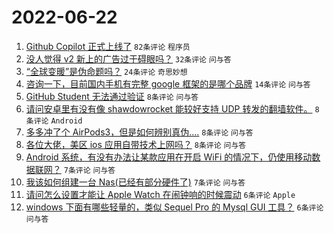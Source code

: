 # 2022-06-22

1. [Github Copilot 正式上线了](https://www.v2ex.com/t/861260) `82条评论` `程序员`
1. [没人觉得 v2 新上的广告过于碍眼吗？](https://www.v2ex.com/t/861263) `32条评论` `问与答`
1. [“全球变暖”是伪命题吗？](https://www.v2ex.com/t/861271) `24条评论` `奇思妙想`
1. [咨询一下，目前国内手机有完整 google 框架的是哪个品牌](https://www.v2ex.com/t/861272) `14条评论` `问与答`
1. [GitHub Student 无法通过验证](https://www.v2ex.com/t/861281) `8条评论` `问与答`
1. [请问安卓里有没有像 shawdowrocket 能较好支持 UDP 转发的翻墙软件。](https://www.v2ex.com/t/861273) `8条评论` `Android`
1. [多多冲了个 AirPods3，但是如何辨别真伪....](https://www.v2ex.com/t/861269) `8条评论` `问与答`
1. [各位大佬，美区 ios 应用自带技术上网吗？](https://www.v2ex.com/t/861268) `8条评论` `问与答`
1. [Android 系统，有没有办法让某款应用在开启 WiFi 的情况下，仍使用移动数据联网？](https://www.v2ex.com/t/861264) `7条评论` `问与答`
1. [我该如何组建一台 Nas(已经有部分硬件了)](https://www.v2ex.com/t/861261) `7条评论` `问与答`
1. [请问怎么设置才能让 Apple Watch 在闹钟响的时候震动](https://www.v2ex.com/t/861274) `6条评论` `Apple`
1. [windows 下面有哪些轻量的，类似 Sequel Pro 的 Mysql GUI 工具？](https://www.v2ex.com/t/861266) `6条评论` `问与答`
